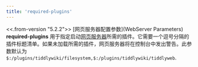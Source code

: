 ```yaml
---
title: 'required-plugins'
---
```


<<.from-version "5.2.2">> [网页服务器配置参数](WebServer Parameters) **required-plugins** 用于指定启动[网页服务器](WebServer)所需的插件。它需要一个逗号分隔的插件标题清单。如果未加载所需的插件，网页服务器将在控制台中发出警告。此参数默认为 `$:/plugins/tiddlywiki/filesystem,$:/plugins/tiddlywiki/tiddlyweb`.
